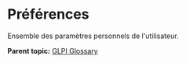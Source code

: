 Préférences
===========

Ensemble des paramètres personnels de l'utilisateur.

**Parent topic:** [GLPI Glossary](../../glpi/glossary.html)
